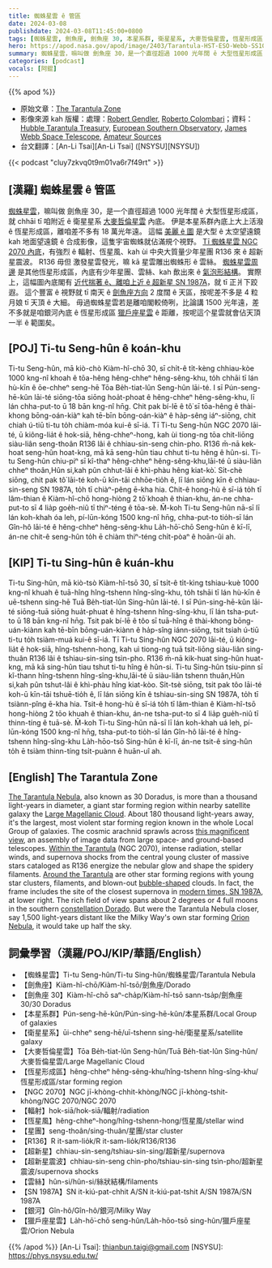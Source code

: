 ```yaml
---
title: 蜘蛛星雲 ê 管區
date: 2024-03-08
publishdate: 2024-03-08T11:45:00+0800
tags: [蜘蛛星雲, 劍魚座, 劍魚座 30, 本星系群, 衛星星系, 大麥哲倫星雲, 恆星形成區, NGC 2070, 輻射, 恆星風, 星團, R136, 超新星震波, 雲絲, 超新星, SN 1987A, 銀河, 獵戶座星雲]
hero: https://apod.nasa.gov/apod/image/2403/Tarantula-HST-ESO-Webb-SS1024.jpg
summary: 蜘蛛星雲，嘛叫做 劍魚座 30，是一个直徑超過 1000 光年闊 ê 大型恆星形成區，就 chhāi tī 咱附近 ê 衛星星系 大麥哲倫星雲內底。
categories: [podcast]
vocals: [阿錕]
---
```


{{% apod %}}

- 原始文章：[The Tarantula Zone](https://apod.nasa.gov/apod/ap240308.html)
- 影像來源 kah 版權：處理：[Robert Gendler](http://www.robgendlerastropics.com/), [Roberto Colombari](https://www.facebook.com/roberto.colombari)；資料：[Hubble Tarantula Treasury](http://30dor.stsci.edu/HTTP.html), [European Southern Observatory](http://eso.org), [James Webb Space Telescope](https://jwst.nasa.gov/), [Amateur Sources](http://www.robgendlerastropics.com/Tarantula-HST-ESO-Webb.html)
- 台文翻譯：[An-Li Tsai][An-Li Tsai] ([NSYSU][NSYSU])

{{< podcast "cluy7zkvq0t9m01va6r7f49rt" >}}

## [漢羅] 蜘蛛星雲 ê 管區
[蜘蛛星雲][The Tarantula Nebula]，嘛叫做 劍魚座 30，是一个直徑超過 1000 光年闊 ê 大型恆星形成區，就 chhāi tī 咱附近 ê 衛星星系 [大麥哲倫星雲][Large Magellanic Cloud] 內底。
伊是本星系群內底上大上活潑 ê 恆星形成區，離咱差不多有 18 萬光年遠。
這幅 [美麗 ê 圖][this magnificent view] 是大型 ê 太空望遠鏡 kah 地面望遠鏡 ê 合成影像，這隻宇宙蜘蛛就佔滿規个視野。
[Tī 蜘蛛星雲 NGC 2070 內底][Within the Tarantula]，有強烈 ê 輻射、恆星風、kah ùi 中央大質量少年星團 R136 來 ê 超新星震波。
R136 毋但 激發星雲發光，嘛 kā 星雲雕出蜘蛛形 ê 雲絲。
[蜘蛛星雲周邊][Around the Tarantula] 是其他恆星形成區，內底有少年星團、雲絲、kah 歕出來 ê [氣泡形結構][bubble-shaped]。
實際上，這幅圖內底閣有 [近代揣著 ê、離咱上近 ê 超新星 SN 1987A][modern times, SN 1987A]，就 tī 正爿下跤遐。
這个豐富 ê 視野就 tī 南天 ê [劍魚座方向][constellation Dorado] 2 度闊 ê 天區，按呢差不多是 4 粒月娘 tī 天頂 ê 大細。
毋過蜘蛛星雲若是離咱閣較倚咧，比論講 1500 光年遠，差不多就是咱銀河內底 ê 恆星形成區 [獵戶座星雲][Orion Nebula] ê 距離，按呢這个星雲就會佔天頂一半 ê 範圍矣。

## [POJ] Ti-tu Seng-hûn ê koán-khu
Ti-tu Seng-hûn, mā kiò-chò Kiàm-hî-chō 30, sī chi̍t-ê ti̍t-kèng chhiau-kòe 1000 kng-nî khoah ê tōa-hêng hêng-chheⁿ hêng-sêng-khu, to̍h chhāi tī lán hù-kīn ê ōe-chheⁿ seng-hē Tōa Be̍h-tiat-lûn Seng-hûn lāi-té.
I sī Pún-seng-hē-kûn lāi-té siōng-tōa siōng hoa̍t-phoat ê hêng-chheⁿ hêng-sêng-khu, lī lán chha-put-to ū 18 bān kng-nî hn̄g.
Chit pak bí-lē ê tô͘ sī tōa-hêng ê thài-khong bōng-oán-kiàⁿ kah tē-bīn bōng-oán-kiàⁿ ê ha̍p-sêng iáⁿ-siōng, chit chiah ú-tiū ti-tu to̍h chiàm-móa kui-ê sī-iá.
Tī Ti-tu Seng-hûn NGC 2070 lāi-té, ū kiông-lia̍t ê hok-siā, hêng-chheⁿ-hong, kah ùi tiong-ng tōa chit-liōng siàu-liân seng-thoân R136 lâi ê chhiau-sin-seng chìn-pho.
R136 m̄-nā kek-hoat seng-hûn hoat-kng, mā kā seng-hûn tiau chhut ti-tu hêng ê hûn-si.
Ti-tu Seng-hûn chiu-piⁿ sī kî-thaⁿ hêng-chheⁿ hêng-sêng-khu,lāi-té ū siàu-liân chheⁿ thoân,Hûn si,kah pûn chhut-lâi ê khì-phàu hêng kiat-kò͘.
Si̍t-chè siōng, chit pak tô͘ lāi-té koh-ū kīn-tāi chhōe-tio̍h ê, lī lán siōng kīn ê chhiau-sin-seng SN 1987A, to̍h tī chiàⁿ-pêng ē-kha hia.
Chit-ê hong-hù ê sī-iá to̍h tī lâm-thian ê Kiàm-hî-chō hong-hiòng 2 tō͘ khoah ê thian-khu, án-ne chha-put-to sī 4 lia̍p goe̍h-niû tī thiⁿ-téng ê tōa-sè.
M̄-koh Ti-tu Seng-hûn nā-sī lī lán koh-khah óa leh, pí-lūn-kóng 1500 kng-nî hn̄g, chha-put-to tio̍h-sī lán Gîn-hô lāi-té ê hêng-chheⁿ hêng-sêng-khu La̍h-hō͘-chō Seng-hûn ê kī-lī, án-ne chit-ê seng-hûn to̍h ē chiàm thiⁿ-téng chi̍t-pòaⁿ ê hoān-ûi ah.

## [KIP] Ti-tu Sing-hûn ê kuán-khu
Ti-tu Sing-hûn, mā kiò-tsò Kiàm-hî-tsō 30, sī tsi̍t-ê ti̍t-kìng tshiau-kuè 1000 kng-nî khuah ê tuā-hîng hîng-tshenn hîng-sîng-khu, to̍h tshāi tī lán hù-kīn ê uē-tshenn sing-hē Tuā Be̍h-tiat-lûn Sing-hûn lāi-té.
I sī Pún-sing-hē-kûn lāi-té siōng-tuā siōng hua̍t-phuat ê hîng-tshenn hîng-sîng-khu, lī lán tsha-put-to ū 18 bān kng-nî hn̄g.
Tsit pak bí-lē ê tôo sī tuā-hîng ê thài-khong bōng-uán-kiànn kah tē-bīn bōng-uán-kiànn ê ha̍p-sîng iánn-siōng, tsit tsiah ú-tiū ti-tu to̍h tsiàm-muá kui-ê sī-iá.
Tī Ti-tu Sing-hûn NGC 2070 lāi-té, ū kiông-lia̍t ê hok-siā, hîng-tshenn-hong, kah uì tiong-ng tuā tsit-liōng siàu-liân sing-thuân R136 lâi ê tshiau-sin-sing tsìn-pho.
R136 m̄-nā kik-huat sing-hûn huat-kng, mā kā sing-hûn tiau tshut ti-tu hîng ê hûn-si.
Ti-tu Sing-hûn tsiu-pinn sī kî-thann hîng-tshenn hîng-sîng-khu,lāi-té ū siàu-liân tshenn thuân,Hûn si,kah pûn tshut-lâi ê khì-phàu hîng kiat-kòo.
Si̍t-tsè siōng, tsit pak tôo lāi-té koh-ū kīn-tāi tshuē-tio̍h ê, lī lán siōng kīn ê tshiau-sin-sing SN 1987A, to̍h tī tsiànn-pîng ē-kha hia.
Tsit-ê hong-hù ê sī-iá to̍h tī lâm-thian ê Kiàm-hî-tsō hong-hiòng 2 tōo khuah ê thian-khu, án-ne tsha-put-to sī 4 lia̍p gue̍h-niû tī thinn-tíng ê tuā-sè.
M̄-koh Ti-tu Sing-hûn nā-sī lī lán koh-khah uá leh, pí-lūn-kóng 1500 kng-nî hn̄g, tsha-put-to tio̍h-sī lán Gîn-hô lāi-té ê hîng-tshenn hîng-sîng-khu La̍h-hōo-tsō Sing-hûn ê kī-lī, án-ne tsit-ê sing-hûn to̍h ē tsiàm thinn-tíng tsi̍t-puànn ê huān-uî ah.

## [English] The Tarantula Zone
[The Tarantula Nebula][The Tarantula Nebula], also known as 30 Doradus, is more than a thousand light-years in diameter, a giant star forming region within nearby satellite galaxy the [Large Magellanic Cloud][Large Magellanic Cloud].
About 180 thousand light-years away, it's the largest, most violent star forming region known in the whole Local Group of galaxies.
The cosmic arachnid sprawls across [this magnificent view][this magnificent view], an assembly of image data from large space- and ground-based telescopes.
[Within the Tarantula][Within the Tarantula] (NGC 2070), intense radiation, stellar winds, and supernova shocks from the central young cluster of massive stars cataloged as R136 energize the nebular glow and shape the spidery filaments.
[Around the Tarantula][Around the Tarantula] are other star forming regions with young star clusters, filaments, and blown-out [bubble-shaped][bubble-shaped] clouds.
In fact, the frame includes the site of the closest supernova in [modern times, SN 1987A][modern times, SN 1987A], at lower right.
The rich field of view spans about 2 degrees or 4 full moons in the southern [constellation Dorado][constellation Dorado].
But were the Tarantula Nebula closer, say 1,500 light-years distant like the Milky Way's own star forming [Orion Nebula][Orion Nebula], it would take up half the sky.

## 詞彙學習（漢羅/POJ/KIP/華語/English）
- 【蜘蛛星雲】Ti-tu Seng-hûn/Ti-tu Sing-hûn/蜘蛛星雲/Tarantula Nebula
- 【劍魚座】Kiàm-hî-chō/Kiàm-hî-tsō/劍魚座/Dorado
- 【劍魚座 30】Kiàm-hî-chō saⁿ-cha̍p/Kiàm-hî-tsō sann-tsa̍p/劍魚座 30/30 Doradus
- 【本星系群】Pún-seng-hē-kûn/Pún-sing-hē-kûn/本星系群/Local Group of galaxies
- 【衛星星系】ūi-chheⁿ seng-hē/uī-tshenn sing-hē/衛星星系/satellite galaxy
- 【大麥哲倫星雲】Tōa Be̍h-tiat-lûn Seng-hûn/Tuā Be̍h-tiat-lûn Sing-hûn/大麥哲倫星雲/Large Magellanic Cloud
- 【恆星形成區】hêng-chheⁿ hêng-sêng-khu/hîng-tshenn hîng-sîng-khu/恆星形成區/star forming region
- 【NGC 2070】NGC jī-khòng-chhit-khòng/NGC jī-khòng-tshit-khòng/NGC 2070/NGC 2070
- 【輻射】hok-siā/hok-siā/輻射/radiation
- 【恆星風】hêng-chheⁿ-hong/hîng-tshenn-hong/恆星風/stellar wind
- 【星團】seng-thoân/sing-thuân/星團/star cluster
- 【R136】R it-sam-lio̍k/R it-sam-lio̍k/R136/R136
- 【超新星】chhiau-sin-seng/tshiau-sin-sing/超新星/supernova
- 【超新星震波】chhiau-sin-seng chìn-pho/tshiau-sin-sing tsìn-pho/超新星震波/supernova shocks
- 【雲絲】hûn-si/hûn-si/絲狀結構/filaments
- 【SN 1987A】SN it-kiú-pat-chhit A/SN it-kiú-pat-tshit A/SN 1987A/SN 1987A
- 【銀河】Gîn-hô/Gîn-hô/銀河/Milky Way
- 【獵戶座星雲】La̍h-hō͘-chō seng-hûn/La̍h-hōo-tsō sing-hûn/獵戶座星雲/Orion Nebula

{{% /apod %}}
[An-Li Tsai]: thianbun.taigi@gmail.com
[NSYSU]: https://phys.nsysu.edu.tw/

[copyright]: https://apod.nasa.gov/apod/fap/lib/about_apod.html#srapply
[License]: https://creativecommons.org/licenses/by/3.0/

[The Tarantula Nebula]:http://messier.seds.org/xtra/ngc/n2070.html
[Large Magellanic Cloud]:https://apod.nasa.gov/apod/ap171013.html
[this magnificent view]:http://www.robgendlerastropics.com/Tarantula-HST-ESO-Webb.html
[Within the Tarantula]:https://apod.nasa.gov/apod/ap220907.html
[Around the Tarantula]:https://apod.nasa.gov/apod/image/1602/Tarantula-HST-ESO-annotated1800.jpg
[bubble-shaped]:https://apod.nasa.gov/apod/ap080327.html
[modern times, SN 1987A]:https://science.nasa.gov/missions/webb/webb-finds-evidence-for-neutron-star-at-heart-of-young-supernova-remnant/
[constellation Dorado]:http://www.hawastsoc.org/deepsky/dor/
[Orion Nebula]:https://apod.nasa.gov/apod/ap151104.html
